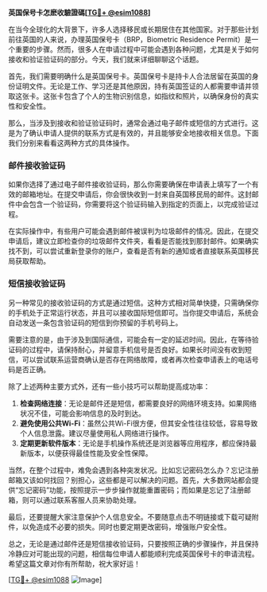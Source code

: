 **英国保号卡怎麽收驗證碼[[TG💪+ @esim1088](https://t.me/s/esim1088)]**

在当今全球化的大背景下，许多人选择移民或长期居住在其他国家。对于那些计划前往英国的人来说，办理英国保号卡（BRP，Biometric Residence Permit）是一个重要的步骤。然而，很多人在申请过程中可能会遇到各种问题，尤其是关于如何接收和验证验证码的部分。今天，我们就来详细聊聊这个话题。

首先，我们需要明确什么是英国保号卡。英国保号卡是持卡人合法居留在英国的身份证明文件。无论是工作、学习还是其他原因，持有英国签证的人都需要申请并领取这张卡。这张卡包含了个人的生物识别信息，如指纹和照片，以确保身份的真实性和安全性。

那么，当涉及到接收和验证验证码时，通常会通过电子邮件或短信的方式进行。这是为了确认申请人提供的联系方式是有效的，并且能够安全地接收相关信息。下面我们分别来看看这两种方式的具体操作。

### 邮件接收验证码

如果你选择了通过电子邮件接收验证码，那么你需要确保在申请表上填写了一个有效的邮箱地址。在提交申请后，你会很快收到一封来自英国移民局的邮件。这封邮件中会包含一个验证码，你需要将这个验证码输入到指定的页面上，以完成验证过程。

在实际操作中，有些用户可能会遇到邮件被误判为垃圾邮件的情况。因此，在提交申请后，建议立即检查你的垃圾邮件文件夹，看看是否能找到那封邮件。如果确实找不到，可以尝试重新登录你的账户，查看是否有新的通知或者直接联系英国移民局获取帮助。

### 短信接收验证码

另一种常见的接收验证码的方式是通过短信。这种方式相对简单快捷，只需确保你的手机处于正常运行状态，并且可以接收国际短信即可。当你提交申请后，系统会自动发送一条包含验证码的短信到你预留的手机号码上。

需要注意的是，由于涉及到国际通信，可能会有一定的延迟时间。因此，在等待验证码的过程中，请保持耐心，并留意手机信号是否良好。如果长时间没有收到短信，可以尝试联系运营商确认是否存在网络故障，或者再次检查申请表上的电话号码是否正确。

除了上述两种主要方式外，还有一些小技巧可以帮助提高成功率：

1. **检查网络连接**：无论是邮件还是短信，都需要良好的网络环境支持。如果网络状况不佳，可能会影响信息的及时到达。
2. **避免使用公共Wi-Fi**：虽然公共Wi-Fi很方便，但其安全性往往较低，容易导致个人信息泄露。建议尽量使用私人网络进行操作。
3. **定期更新软件版本**：无论是手机操作系统还是浏览器等应用程序，都应保持最新版本，以便获得最佳性能及安全性保障。

当然，在整个过程中，难免会遇到各种突发状况。比如忘记密码怎么办？忘记注册邮箱又该如何找回？别担心，这些都是可以解决的问题。首先，大多数网站都会提供“忘记密码”功能，按照提示一步步操作就能重置密码；而如果是忘记了注册邮箱，则可以通过联系客服人员来协助处理。

最后，还要提醒大家注意保护个人信息安全。不要随意点击不明链接或下载可疑附件，以免造成不必要的损失。同时也要定期更改密码，增强账户安全性。

总之，无论是通过邮件还是短信接收验证码，只要按照正确的步骤操作，并且保持冷静应对可能出现的问题，相信每位申请人都能顺利完成英国保号卡的申请流程。希望这篇文章对你有所帮助，祝大家好运！

[[TG💪+ @esim1088](https://t.me/s/esim1088) ![Image](https://i.postimg.cc/4NQfJmqS/Snipaste-2025-05-13-00-14-12.png)]